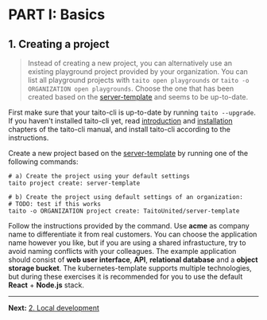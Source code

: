 # PART I: Basics

## 1. Creating a project

> Instead of creating a new project, you can alternatively use an existing playground project provided by your organization. You can list all playground projects with `taito open playgrounds` or `taito -o ORGANIZATION open playgrounds`. Choose the one that has been created based on the [server-template](https://github.com/TaitoUnited/server-template) and seems to be up-to-date.

First make sure that your taito-cli is up-to-date by running `taito --upgrade`. If you haven't installed taito-cli yet, read [introduction](https://github.com/TaitoUnited/taito-cli/blob/dev/docs/manual/01-introduction.md) and [installation](https://github.com/TaitoUnited/taito-cli/blob/dev/docs/manual/02-installation.md) chapters of the taito-cli manual, and install taito-cli according to the instructions.

Create a new project based on the [server-template](https://github.com/TaitoUnited/server-template) by running one of the following commands:

```shell
# a) Create the project using your default settings
taito project create: server-template
```

```shell
# b) Create the project using default settings of an organization:
# TODO: test if this works
taito -o ORGANIZATION project create: TaitoUnited/server-template
```

Follow the instructions provided by the command. Use **acme** as company name to differentiate it from real customers. You can choose the application name however you like, but if you are using a shared infrastucture, try to avoid naming conflicts with your colleagues. The example application should consist of **web user interface**, **API**, **relational database** and a **object storage bucket**. The kubernetes-template supports multiple technologies, but during these exercises it is recommended for you to use the default **React** + **Node.js** stack.

---

**Next:** [2. Local development](02-local-development.md)
